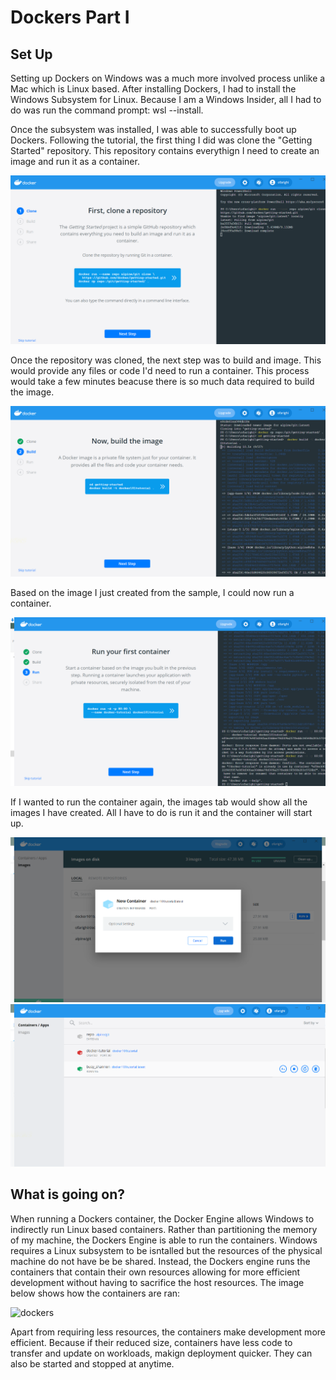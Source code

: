 # Dockers Part I

## Set Up
Setting up Dockers on Windows was a much more involved process unlike a Mac which is Linux based. After installing Dockers, I had to install the 
Windows Subsystem for Linux. Because I am a Windows Insider, all I had to do was run the command prompt: wsl --install.

Once the subsystem was installed, I was able to successfully boot up Dockers. Following the tutorial, the first thing I did was clone the "Getting Started" repository.
This repository contains everythign I need to create an image and run it as a container.

![step one](https://github.com/omran-farighi/microservice_architecture/blob/main/Dockers/Screenshot%20(94).png)

Once the repository was cloned, the next step was to build and image. This would provide any files or code I'd need to run a container. This process would take a few minutes
beacuse there is so much data required to build the image.

![step two](https://github.com/omran-farighi/microservice_architecture/blob/main/Dockers/Screenshot%20(95).png)

Based on the image I just created from the sample, I could now run a container.

![step 3](https://github.com/omran-farighi/microservice_architecture/blob/main/Dockers/Screenshot%20(96).png)

If I wanted to run the container again, the images tab would show all the images I have created. All I have to do is run it and the container will start up.

![run part 1](https://github.com/omran-farighi/microservice_architecture/blob/main/Dockers/Screenshot%20(100).png)
![run part 2](https://github.com/omran-farighi/microservice_architecture/blob/main/Dockers/Screenshot%20(101).png)


## What is going on?
When running a Dockers container, the Docker Engine allows Windows to indirectly run Linux based containers. Rather than partitioning
the memory of my machine, the Dockers Engine is able to run the containers. Windows requires a Linux subsystem to be isntalled but the resources 
of the physical machine do not have be be shared. Instead, the Dockers engine runs the containers that contain their own resources allowing for 
more efficient development without having to sacrifice the host resources. The image below shows how the containers are ran:

![dockers](https://github.com/omran-farighi/microservice_architecture/blob/main/Dockers/1756%20(768%C3%97693).png)

Apart from requiring less resources, the containers make development more efficient. Because if their reduced size, containers have less code to transfer and update
on workloads, makign deployment quicker. They can also be started and stopped at anytime. 




